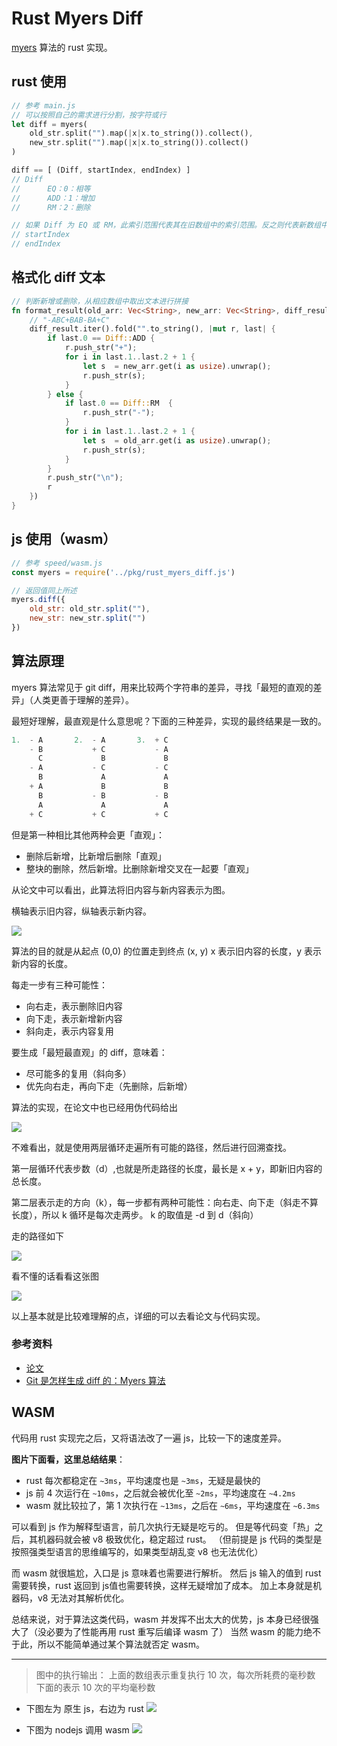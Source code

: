 # Rust Myers Diff

[myers](http://xmailserver.org/diff2.pdf) 算法的 rust 实现。

## rust 使用
```rust
// 参考 main.js
// 可以按照自己的需求进行分割，按字符或行
let diff = myers(
	old_str.split("").map(|x|x.to_string()).collect(),
	new_str.split("").map(|x|x.to_string()).collect()
)

diff == [ (Diff, startIndex, endIndex) ]
// Diff
// 		EQ：0：相等
// 		ADD：1：增加
// 		RM：2：删除

// 如果 Diff 为 EQ 或 RM，此索引范围代表其在旧数组中的索引范围。反之则代表新数组中的索引范围
// startIndex
// endIndex
```

## 格式化 diff 文本
```rust
// 判断新增或删除，从相应数组中取出文本进行拼接
fn format_result(old_arr: Vec<String>, new_arr: Vec<String>, diff_result: Vec<DiffResult>) -> String {
    // "-ABC+BAB-BA+C"
    diff_result.iter().fold("".to_string(), |mut r, last| {
        if last.0 == Diff::ADD {
            r.push_str("+");
            for i in last.1..last.2 + 1 {
                let s  = new_arr.get(i as usize).unwrap();
                r.push_str(s);
            }
        } else {
            if last.0 == Diff::RM  {
                r.push_str("-");
            }
            for i in last.1..last.2 + 1 {
                let s  = old_arr.get(i as usize).unwrap();
                r.push_str(s);
            }
        }
        r.push_str("\n");
        r
    })
}
```

## js 使用（wasm）
```js
// 参考 speed/wasm.js
const myers = require('../pkg/rust_myers_diff.js')

// 返回值同上所述
myers.diff({
	old_str: old_str.split(""),
	new_str: new_str.split("")
})
```

## 算法原理

myers 算法常见于 git diff，用来比较两个字符串的差异，寻找「最短的直观的差异」（人类更善于理解的差异）。

最短好理解，最直观是什么意思呢？下面的三种差异，实现的最终结果是一致的。

```js
1.  - A       2.  - A       3.  + C
    - B           + C           - A
      C             B             B
    - A           - C           - C
      B             A             A
    + A             B             B
      B           - B           - B
      A             A             A
    + C           + C           + C
```

但是第一种相比其他两种会更「直观」：
- 删除后新增，比新增后删除「直观」
- 整块的删除，然后新增。比删除新增交叉在一起要「直观」

从论文中可以看出，此算法将旧内容与新内容表示为图。

横轴表示旧内容，纵轴表示新内容。

![](https://gitee.com/lei451927/picture/raw/master/images/20211114204151.png)

算法的目的就是从起点 (0,0) 的位置走到终点 (x, y)  x 表示旧内容的长度，y 表示新内容的长度。

每走一步有三种可能性：
- 向右走，表示删除旧内容
- 向下走，表示新增新内容
- 斜向走，表示内容复用

要生成「最短最直观」的 diff，意味着：
- 尽可能多的复用（斜向多）
- 优先向右走，再向下走（先删除，后新增）

算法的实现，在论文中也已经用伪代码给出

![](https://gitee.com/lei451927/picture/raw/master/images/20211114205007.png)

不难看出，就是使用两层循环走遍所有可能的路径，然后进行回溯查找。

第一层循环代表步数（d）,也就是所走路径的长度，最长是 x + y，即新旧内容的总长度。

第二层表示走的方向（k），每一步都有两种可能性：向右走、向下走（斜走不算长度），所以 k 循环是每次走两步。
k 的取值是 -d 到 d（斜向）

走的路径如下

![](https://gitee.com/lei451927/picture/raw/master/images/20211114204948.png)


看不懂的话看看这张图

![](https://gitee.com/lei451927/picture/raw/master/images/20211113162840.png)

以上基本就是比较难理解的点，详细的可以去看论文与代码实现。

### 参考资料
- [论文](http://xmailserver.org/diff2.pdf)
- [Git 是怎样生成 diff 的：Myers 算法](https://cjting.me/2017/05/13/how-git-generate-diff/)

## WASM

代码用 rust 实现完之后，又将语法改了一遍 js，比较一下的速度差异。

**图片下面看，这里总结结果**：
- rust 每次都稳定在 `~3ms`，平均速度也是 `~3ms`，无疑是最快的
- js 前 4 次运行在 `~10ms`，之后就会被优化至 `~2ms`，平均速度在 `~4.2ms`
- wasm 就比较拉了，第 1 次执行在 `~13ms`，之后在 `~6ms`，平均速度在 `~6.3ms`

可以看到 js 作为解释型语言，前几次执行无疑是吃亏的。
但是等代码变「热」之后，其机器码就会被 v8 极致优化，稳定超过 rust。
（但前提是 js 代码的类型是按照强类型语言的思维编写的，如果类型胡乱变 v8 也无法优化）

而 wasm 就很尴尬，入口是 js 意味着也需要进行解析。
然后 js 输入的值到 rust 需要转换，rust 返回到 js值也需要转换，这样无疑增加了成本。
加上本身就是机器码，v8 无法对其解析优化。

总结来说，对于算法这类代码，wasm 并发挥不出太大的优势，js 本身已经很强大了（没必要为了性能再用 rust 重写后编译 wasm 了）
当然 wasm 的能力绝不于此，所以不能简单通过某个算法就否定 wasm。


--------


> 图中的执行输出：
> 上面的数组表示重复执行 10 次，每次所耗费的毫秒数
> 下面的表示 10 次的平均毫秒数

- 下图左为 原生 js，右边为 rust
![](https://gitee.com/lei451927/picture/raw/master/images/20211114201035.png)

- 下图为 nodejs 调用 wasm
![](https://gitee.com/lei451927/picture/raw/master/images/20211114201921.png)

